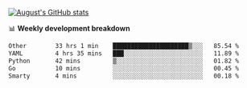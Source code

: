 
[![August's GitHub stats](https://github-readme-stats.vercel.app/api?username=zou-weidong&show_icons=true&theme=radical)](https://github.com/zou-weidong)


📊 **Weekly development breakdown**
<!--START_SECTION:waka-->

```txt
Other        33 hrs 1 min    █████████████████████▒░░░   85.54 %
YAML         4 hrs 35 mins   ███░░░░░░░░░░░░░░░░░░░░░░   11.89 %
Python       42 mins         ▒░░░░░░░░░░░░░░░░░░░░░░░░   01.82 %
Go           10 mins         ░░░░░░░░░░░░░░░░░░░░░░░░░   00.45 %
Smarty       4 mins          ░░░░░░░░░░░░░░░░░░░░░░░░░   00.18 %
```

<!--END_SECTION:waka-->
